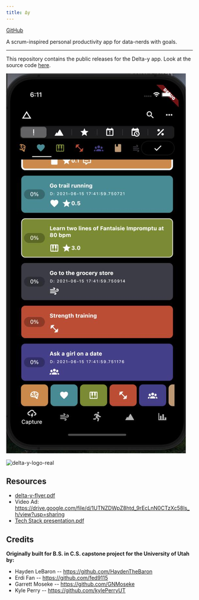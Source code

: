 ```yaml
---
title: Δy
---
```


[GitHub](https://github.com/delta-y-app/delta-y-releases)

A scrum-inspired personal productivity app for data-nerds with goals.

---


This repository contains the public releases for the Delta-y app. Look at the source code [here](https://github.com/delta-y-app/delta-y).

![delta-y-screenshot](assets/delta-y-screenshot.png)

![delta-y-logo-real](https://user-images.githubusercontent.com/43355097/145533690-cb4fad8d-caa9-4950-a2d9-4fff99b6f5a4.png)

## Resources
- [delta-y-flyer.pdf](https://github.com/delta-y-app/delta-y-releases/files/7690804/delta-y-flyer.pdf)
- Video Ad: https://drive.google.com/file/d/1UTNZDWpZ8htd_9rEcLnN0CTzXc58ls_h/view?usp=sharing
- [Tech Stack presentation.pdf](https://github.com/delta-y-app/delta-y-releases/files/7690826/Tech.Stack.presentation.pdf)

## Credits

**Originally built for B.S. in C.S. capstone project for the University of Utah by:**

- Hayden LeBaron -- https://github.com/HaydenTheBaron
- Erdi Fan -- https://github.com/fed9115
- Garrett Moseke -- https://github.com/GNMoseke
- Kyle Perry -- https://github.com/kylePerryUT
 
